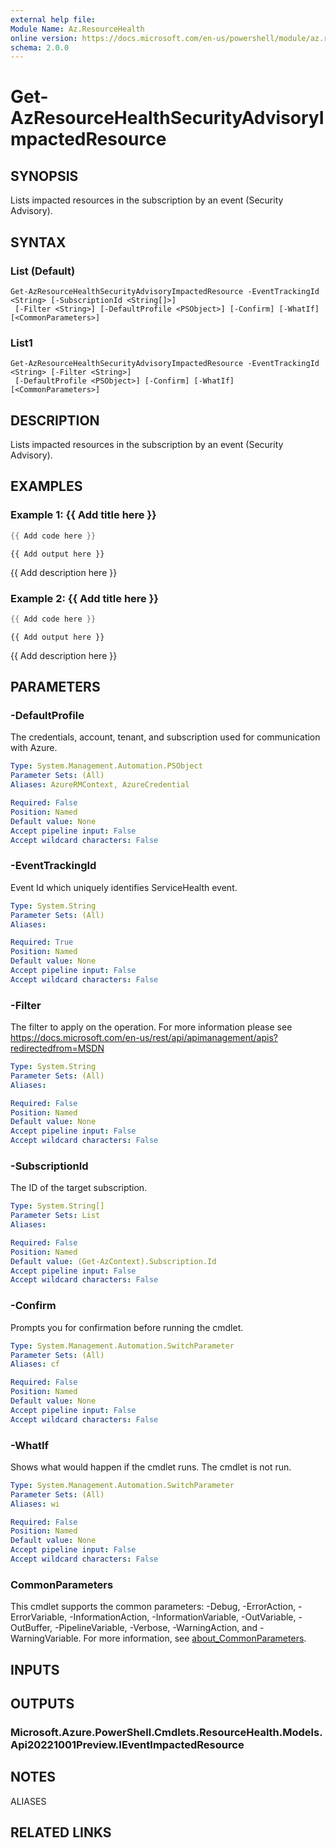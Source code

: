 ```yaml
---
external help file:
Module Name: Az.ResourceHealth
online version: https://docs.microsoft.com/en-us/powershell/module/az.resourcehealth/get-azresourcehealthsecurityadvisoryimpactedresource
schema: 2.0.0
---
```


# Get-AzResourceHealthSecurityAdvisoryImpactedResource

## SYNOPSIS
Lists impacted resources in the subscription by an event (Security Advisory).

## SYNTAX

### List (Default)
```
Get-AzResourceHealthSecurityAdvisoryImpactedResource -EventTrackingId <String> [-SubscriptionId <String[]>]
 [-Filter <String>] [-DefaultProfile <PSObject>] [-Confirm] [-WhatIf] [<CommonParameters>]
```

### List1
```
Get-AzResourceHealthSecurityAdvisoryImpactedResource -EventTrackingId <String> [-Filter <String>]
 [-DefaultProfile <PSObject>] [-Confirm] [-WhatIf] [<CommonParameters>]
```

## DESCRIPTION
Lists impacted resources in the subscription by an event (Security Advisory).

## EXAMPLES

### Example 1: {{ Add title here }}
```powershell
{{ Add code here }}
```

```output
{{ Add output here }}
```

{{ Add description here }}

### Example 2: {{ Add title here }}
```powershell
{{ Add code here }}
```

```output
{{ Add output here }}
```

{{ Add description here }}

## PARAMETERS

### -DefaultProfile
The credentials, account, tenant, and subscription used for communication with Azure.

```yaml
Type: System.Management.Automation.PSObject
Parameter Sets: (All)
Aliases: AzureRMContext, AzureCredential

Required: False
Position: Named
Default value: None
Accept pipeline input: False
Accept wildcard characters: False
```

### -EventTrackingId
Event Id which uniquely identifies ServiceHealth event.

```yaml
Type: System.String
Parameter Sets: (All)
Aliases:

Required: True
Position: Named
Default value: None
Accept pipeline input: False
Accept wildcard characters: False
```

### -Filter
The filter to apply on the operation.
For more information please see https://docs.microsoft.com/en-us/rest/api/apimanagement/apis?redirectedfrom=MSDN

```yaml
Type: System.String
Parameter Sets: (All)
Aliases:

Required: False
Position: Named
Default value: None
Accept pipeline input: False
Accept wildcard characters: False
```

### -SubscriptionId
The ID of the target subscription.

```yaml
Type: System.String[]
Parameter Sets: List
Aliases:

Required: False
Position: Named
Default value: (Get-AzContext).Subscription.Id
Accept pipeline input: False
Accept wildcard characters: False
```

### -Confirm
Prompts you for confirmation before running the cmdlet.

```yaml
Type: System.Management.Automation.SwitchParameter
Parameter Sets: (All)
Aliases: cf

Required: False
Position: Named
Default value: None
Accept pipeline input: False
Accept wildcard characters: False
```

### -WhatIf
Shows what would happen if the cmdlet runs.
The cmdlet is not run.

```yaml
Type: System.Management.Automation.SwitchParameter
Parameter Sets: (All)
Aliases: wi

Required: False
Position: Named
Default value: None
Accept pipeline input: False
Accept wildcard characters: False
```

### CommonParameters
This cmdlet supports the common parameters: -Debug, -ErrorAction, -ErrorVariable, -InformationAction, -InformationVariable, -OutVariable, -OutBuffer, -PipelineVariable, -Verbose, -WarningAction, and -WarningVariable. For more information, see [about_CommonParameters](http://go.microsoft.com/fwlink/?LinkID=113216).

## INPUTS

## OUTPUTS

### Microsoft.Azure.PowerShell.Cmdlets.ResourceHealth.Models.Api20221001Preview.IEventImpactedResource

## NOTES

ALIASES

## RELATED LINKS

